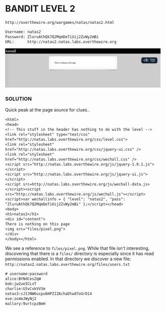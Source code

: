 # BANDIT LEVEL 2

```
http://overthewire.org/wargames/natas/natas2.html
```

```
Username: natas2
Password: ZluruAthQk7Q2MqmDeTiUij2ZvWy2mBi
URL:      http://natas2.natas.labs.overthewire.org
```

<img src='index.jpg' width=500px>

### SOLUTION

Quick peak at the page source for clues..

```
<html>
<head>
<!-- This stuff in the header has nothing to do with the level -->
<link rel="stylesheet" type="text/css" href="http://natas.labs.overthewire.org/css/level.css">
<link rel="stylesheet" href="http://natas.labs.overthewire.org/css/jquery-ui.css" />
<link rel="stylesheet" href="http://natas.labs.overthewire.org/css/wechall.css" />
<script src="http://natas.labs.overthewire.org/js/jquery-1.9.1.js"></script>
<script src="http://natas.labs.overthewire.org/js/jquery-ui.js"></script>
<script src=http://natas.labs.overthewire.org/js/wechall-data.js></script><script src="http://natas.labs.overthewire.org/js/wechall.js"></script>
<script>var wechallinfo = { "level": "natas2", "pass": "ZluruAthQk7Q2MqmDeTiUij2ZvWy2mBi" };</script></head>
<body>
<h1>natas2</h1>
<div id="content">
There is nothing on this page
<img src="files/pixel.png">
</div>
</body></html>
```

We see a reference to `files/pixel.png`. While that file isn't interesting, discovering
that there is a `files/` directory is especially since it has read permissions enabled. In
that directory we discover a new file: `http://natas2.natas.labs.overthewire.org/files/users.txt`

```
# username:password
alice:BYNdCesZqW
bob:jw2ueICLvT
charlie:G5vCxkVV3m
natas3:sJIJNW6ucpu6HPZ1ZAchaDtwd7oGrD14
eve:zo4mJWyNj2
mallory:9urtcpzBmH
```
